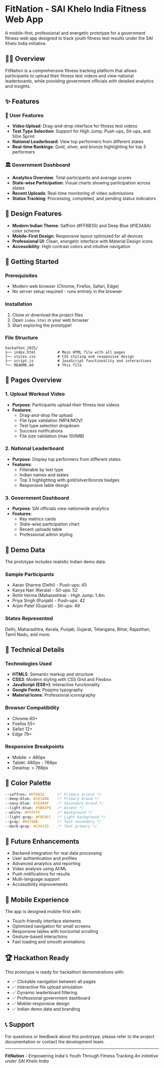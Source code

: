 # FitNation - SAI Khelo India Fitness Web App

A mobile-first, professional and energetic prototype for a government fitness web app designed to track youth fitness test results under the SAI Khelo India initiative.

## 🏃‍♂️ Overview

FitNation is a comprehensive fitness tracking platform that allows participants to upload their fitness test videos and view national leaderboards, while providing government officials with detailed analytics and insights.

## ✨ Features

### 📱 User Features
- **Video Upload**: Drag-and-drop interface for fitness test videos
- **Test Type Selection**: Support for High Jump, Push-ups, Sit-ups, and 50m Sprint
- **National Leaderboard**: View top performers from different states
- **Real-time Rankings**: Gold, silver, and bronze highlighting for top 3 performers

### 🏛️ Government Dashboard
- **Analytics Overview**: Total participants and average scores
- **State-wise Participation**: Visual charts showing participation across states
- **Recent Uploads**: Real-time monitoring of video submissions
- **Status Tracking**: Processing, completed, and pending status indicators

## 🎨 Design Features

- **Modern Indian Theme**: Saffron (#FF6B35) and Deep Blue (#1E3A8A) color scheme
- **Mobile-First Design**: Responsive layout optimized for all devices
- **Professional UI**: Clean, energetic interface with Material Design icons
- **Accessibility**: High contrast colors and intuitive navigation

## 🚀 Getting Started

### Prerequisites
- Modern web browser (Chrome, Firefox, Safari, Edge)
- No server setup required - runs entirely in the browser

### Installation
1. Clone or download the project files
2. Open `index.html` in your web browser
3. Start exploring the prototype!

### File Structure
```
hackathon_2025/
├── index.html          # Main HTML file with all pages
├── styles.css          # CSS styling and responsive design
├── script.js           # JavaScript functionality and interactions
└── README.md           # This file
```

## 📄 Pages Overview

### 1. Upload Workout Video
- **Purpose**: Participants upload their fitness test videos
- **Features**:
  - Drag-and-drop file upload
  - File type validation (MP4/MOV)
  - Test type selection dropdown
  - Success notifications
  - File size validation (max 100MB)

### 2. National Leaderboard
- **Purpose**: Display top performers from different states
- **Features**:
  - Filterable by test type
  - Indian names and states
  - Top 3 highlighting with gold/silver/bronze badges
  - Responsive table design

### 3. Government Dashboard
- **Purpose**: SAI officials view nationwide analytics
- **Features**:
  - Key metrics cards
  - State-wise participation chart
  - Recent uploads table
  - Professional admin styling

## 🎯 Demo Data

The prototype includes realistic Indian demo data:

### Sample Participants
- Aarav Sharma (Delhi) - Push-ups: 45
- Kavya Nair (Kerala) - Sit-ups: 52
- Rohit Verma (Maharashtra) - High Jump: 1.4m
- Priya Singh (Punjab) - Push-ups: 42
- Arjun Patel (Gujarat) - Sit-ups: 48

### States Represented
Delhi, Maharashtra, Kerala, Punjab, Gujarat, Telangana, Bihar, Rajasthan, Tamil Nadu, and more.

## 🔧 Technical Details

### Technologies Used
- **HTML5**: Semantic markup and structure
- **CSS3**: Modern styling with CSS Grid and Flexbox
- **JavaScript (ES6+)**: Interactive functionality
- **Google Fonts**: Poppins typography
- **Material Icons**: Professional iconography

### Browser Compatibility
- Chrome 60+
- Firefox 55+
- Safari 12+
- Edge 79+

### Responsive Breakpoints
- Mobile: < 480px
- Tablet: 480px - 768px
- Desktop: > 768px

## 🎨 Color Palette

```css
--saffron: #FF6B35      /* Primary accent */
--deep-blue: #1E3A8A    /* Primary brand */
--navy-blue: #1E40AF    /* Secondary brand */
--light-blue: #3B82F6   /* Accent */
--white: #FFFFFF        /* Background */
--light-gray: #F8FAFC   /* Light background */
--gray: #64748B         /* Text secondary */
--dark-gray: #334155    /* Text primary */
```

## 🚀 Future Enhancements

- Backend integration for real data processing
- User authentication and profiles
- Advanced analytics and reporting
- Video analysis using AI/ML
- Push notifications for results
- Multi-language support
- Accessibility improvements

## 📱 Mobile Experience

The app is designed mobile-first with:
- Touch-friendly interface elements
- Optimized navigation for small screens
- Responsive tables with horizontal scrolling
- Gesture-based interactions
- Fast loading and smooth animations

## 🏆 Hackathon Ready

This prototype is ready for hackathon demonstrations with:
- ✅ Clickable navigation between all pages
- ✅ Interactive file upload simulation
- ✅ Dynamic leaderboard filtering
- ✅ Professional government dashboard
- ✅ Mobile-responsive design
- ✅ Indian demo data and branding

## 📞 Support

For questions or feedback about this prototype, please refer to the project documentation or contact the development team.

---

**FitNation** - Empowering India's Youth Through Fitness Tracking
*An initiative under SAI Khelo India*

